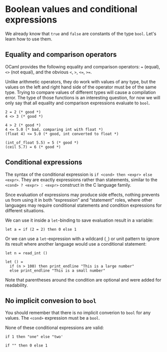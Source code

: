 # Boolean values and conditional expressions

We already know that `true` and `false` are constants of the type `bool`.
Let's learn how to use them.

## Equality and comparison operators

OCaml provides the following equality and comparison operators: `=` (equal), `<>` (not equal),
and the obvious `<`, `>`, `<=`, `>=`.

Unlike arithmetic operators, they do work with values of any type, but the values on the left and
right hand side of the operator must be of the same type. Trying to compare values of different types
will cause a compilation error. The type of those functions is an interesting question, for now we will only say that all equality and
comparison expressions evaluate to `bool`. 

```
2 = 2 (* good *)
4 <> 3 (* good *)

4 > 2 (* good *)
4 <= 5.0 (* bad, comparing int with float *)
(float 4) <= 5.0 (* good, int converted to float *)

(int_of_float 5.5) = 5 (* good *)
(ceil 5.7) = 6 (* good *)
```

## Conditional expressions

The syntax of the conditional expression is `if <cond> then <expr> else <expr>`.
They are exactly expressions rather than statements, similar to the `<cond> ? <expr> : <expr>`
construct in the C language family.

Snce evaluation of expressions may produce side effects, nothing prevents us from using
it in both &ldquo;expression&rdquo; and &ldquo;statement&rdquo; roles, where other languages may require conditional statements and condition expressions
for different situations.

We can use it inside a `let`-binding to save evaluation result in a variable:
```
let a = if (2 = 2) then 0 else 1
```

Or we can use a `let`-expression with a wildcard (`_`) or unit pattern to ignore its result where another language
would use a conditional statement:

```
let n = read_int ()

let () =
  if (n > 100) then print_endline "This is a large number"
  else print_endline "This is a small number"
```

Note that parentheses around the condition are optional and were added for readability.

## No implicit convesion to `bool`

You should remember that there is no implicit converion to `bool` for any values.
The `<cond>` expression must be a `bool`.

None of these conditional expressions are valid:

```
if 1 then "one" else "two'

if "" then 0 else 1
```
